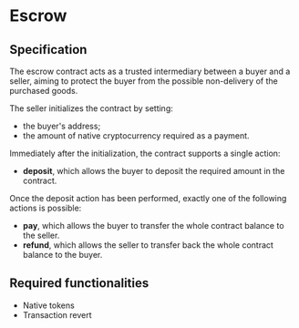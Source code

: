 # Escrow

## Specification

The escrow contract acts as a trusted intermediary between a buyer and a seller, aiming to protect the buyer from the possible non-delivery of the purchased goods. 

The seller initializes the contract by setting: 
- the buyer's address;
- the amount of native cryptocurrency required as a payment.

Immediately after the initialization, the contract supports a single action:
- **deposit**, which allows the buyer to deposit the required amount in the contract.

Once the deposit action has been performed, exactly one of the following actions is possible:
- **pay**, which allows the buyer to transfer the whole contract balance to the seller.
- **refund**, which allows the seller to transfer back the whole contract balance to the buyer.

## Required functionalities

- Native tokens
- Transaction revert

